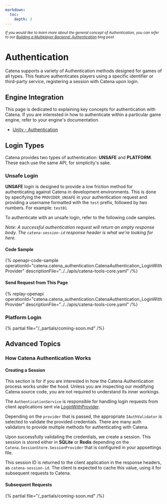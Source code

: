 ```yaml
---
markdown:
  toc:
    depth: 3
---
```


<sup>_If you would like to learn more about the general concept of Authentication, you can refer to our [Building a Multiplayer Backend: Authentication](https://blog.catenatools.com/building-a-multiplayer-backend-authentication/) blog post._</sup>

# Authentication
Catena supports a variety of Authentication methods designed for games of all types. This feature authenticates players using a specific identifier or third-party service, registering a session with Catena upon login.

## Engine Integration
This page is dedicated to explaining key concepts for authentication with Catena. If you are interested in how to authenticate within a particular game engine, refer to your engine's documentation.

* [Unity - Authentication](../../engines/unity/authentication.md)

## Login Types

Catena provides two types of authentication: **UNSAFE** and **PLATFORM**. These each use the same API, for simplicity's sake.

### Unsafe Login
**UNSAFE** login is designed to provide a low friction method for authenticating against Catena in development environments. This is done by specifying the `PROVIDER_UNSAFE` in your authentication request and providing a username formatted with the `test` prefix, followed by two numbers. For example: `test01`

To authenticate with an unsafe login, refer to the following code samples.

_Note: A successful authentication request will return an empty response body. The `catena-session-id` response header is what we're looking for here._

#### Code Sample
{% openapi-code-sample operationId="catena.catena_authentication.CatenaAuthentication_LoginWithProvider" descriptionFile="../../apis/catena-tools-core.yaml" /%}

#### Send Request from This Page
{% replay-openapi operationId="catena.catena_authentication.CatenaAuthentication_LoginWithProvider" descriptionFile="../../apis/catena-tools-core.yaml" /%}

### Platform Login
{% partial file="/_partials/coming-soon.md" /%}

## Advanced Topics

### How Catena Authentication Works

#### Creating a Session

This section is for if you are interested in how the Catena Authentication process works under the hood. Unless you are inspecting our modifying Catena source code, you are not required to understand its inner workings.

The `AuthenticationService` is responsible for handling login requests from client applications sent via [LoginWithProvider](../../apis/catena-tools-core.yaml#operation/catena.catena_authentication.catenaauthentication_loginwithprovider).

Depending on the `provider` that is passed, the appropriate `IAuthValidator` is selected to validate the provided credentials. There are many auth validators to provide multiple methods for authenticating with Catena.

Upon successfully validating the credentials, we create a session. This session is stored either in **SQLite** or **Redis** depending on the `Catena.SessionStore.SessionProvider` that is configured in your appsettings file.

This session ID is returned to the client application in the response headers, as `catena-session-id`. The client is expected to cache this value, using it for subsequent requests to Catena.

<!-- TODO: More detailed description, including data flow sequence diagrams -->
<!-- TODO: Link to appsettings config documentation -->

#### Subsequent Requests
{% partial file="/_partials/coming-soon.md" /%}